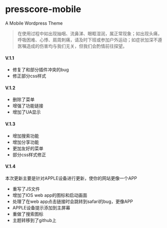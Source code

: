 presscore-mobile
================

A Mobile Wordpress Theme

<blockquote>在使用过程中如出现抽咽、流鼻涕、眼眶湿润，属正常现象；如出现头痛，呼吸困难、心悸、肩周刺痛，请及时下班或参加户外运动；如症状加深不遵医嘱造成的伤害均与我们无关，但我们会酌情前往探望。</blockquote>
<h4>V.1.1</h4>
<ul>
	<li>修复了和部分插件冲突的bug</li>
	<li>修正部分css样式</li>
</ul>
<h4>V.1.2</h4>
<ul>
	<li>删除了菜单</li>
	<li>增强了功能链接</li>
	<li>增加了UA显示</li>
</ul>
<h4>V.1.3</h4>
<ul>
	<li>增加搜索功能</li>
	<li>增加分享功能</li>
	<li>更加友好的菜单</li>
<li>部分css样式修正</li>
</ul>
<h4>V.1.4</h4>
本次更新主要是针对APPLE设备进行更新，使你的网站更像一个APP
<ul>
	<li>重写了JS文件</li>
	<li>增加了IOS web app的图标和启动画面</li>
	<li>处理了在web app点击链接时会跳转到safari的bug，更像APP</li>
<li>APPLE设备提示添加到主屏幕</li>
<li>重做了搜索图标</li>
<li>主题转移到了github上</li>
</ul>